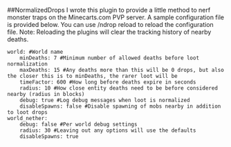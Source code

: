 ##NormalizedDrops
I wrote this plugin to provide a little method to nerf monster traps on the Minecarts.com PVP server. A sample configuration file is provided below. You can use /ndrop reload to reload the configuration file. Note: Reloading the plugins will clear the tracking history of nearby deaths.


    world: #World name
        minDeaths: 7 #Minimum number of allowed deaths before loot normalization
        maxDeaths: 15 #Any deaths more than this will be 0 drops, but also the closer this is to minDeaths, the rarer loot will be
        timeFactor: 600 #How long before deaths expire in seconds
        radius: 10 #How close entity deaths need to be before considered nearby (radius in blocks)
        debug: true #Log debug messages when loot is normalized
        disableSpawns: false #Disable spawning of mobs nearby in addition to loot drops
    world_nether:
        debug: false #Per world debug settings
        radius: 30 #Leaving out any options will use the defaults
        disableSpawns: true
